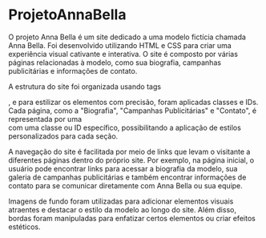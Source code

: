 # ProjetoAnnaBella
O projeto Anna Bella é um site dedicado a uma modelo fictícia chamada Anna Bella. Foi desenvolvido utilizando HTML e CSS para criar uma experiência visual cativante e interativa. O site é composto por várias páginas relacionadas à modelo, como sua biografia, campanhas publicitárias e informações de contato.

A estrutura do site foi organizada usando tags <div>, e para estilizar os elementos com precisão, foram aplicadas classes e IDs. Cada página, como a "Biografia", "Campanhas Publicitárias" e "Contato", é representada por uma <div> com uma classe ou ID específico, possibilitando a aplicação de estilos personalizados para cada seção.

A navegação do site é facilitada por meio de links que levam o visitante a diferentes páginas dentro do próprio site. Por exemplo, na página inicial, o usuário pode encontrar links para acessar a biografia da modelo, sua galeria de campanhas publicitárias e também encontrar informações de contato para se comunicar diretamente com Anna Bella ou sua equipe.

Imagens de fundo foram utilizadas para adicionar elementos visuais atraentes e destacar o estilo da modelo ao longo do site. Além disso, bordas foram manipuladas para enfatizar certos elementos ou criar efeitos estéticos.
